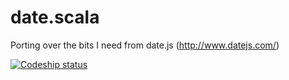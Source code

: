 date.scala
==========

Porting over the bits I need from date.js (http://www.datejs.com/)

[ ![Codeship status](https://codeship.io/projects/ba408660-1bc5-0132-a082-6a29d5cdd77e/status)](https://codeship.io/projects/35000)
